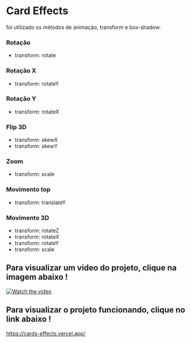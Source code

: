 # Card Effects
foi utilizado os métodos de animação, transform e box-shadow.

### Rotação
* transform: rotate

### Rotação X
* transform: rotateY

### Rotação Y
* transform: rotateX

### Flip 3D
* transform: skewX
* transform: skewY

### Zoom
* transform: scale

### Movimento top
* transform: translateY

### Movimento 3D
* transform: rotateZ
* transform: rotateX
* transform: rotateY
* transform: scale


## Para visualizar um video do projeto, clique na imagem abaixo !

[![Watch the video](https://encrypted-tbn0.gstatic.com/images?q=tbn:ANd9GcTvX7XjW8SbO7M8RFY41EYr8WtFq9QouZ7L5A&usqp=CAU)](https://youtu.be/iB3zg1R9now)

## Para visualizar o projeto funcionando, clique no link abaixo !

https://cards-effects.vercel.app/


